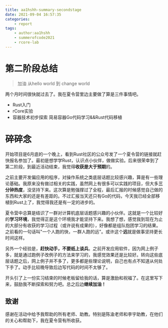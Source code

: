 ```yaml
---
title: aa1hshh-summary-secondstage
date: 2021-09-04 16:57:35
categories:
	- report
tags:
	- author:aa1hshh
	- summerofcode2021
	- rcore-lab
---
```


# 第二阶段总结

> 加油 从hello world 到 change world

两个月时间很快就过去了。我在夏令营里边主要做了算是三件事情吧。

* Rust入门
* rCore实验
* 容器技术初步探索   简易容器Go代码学习&&Rust代码移植
  <!-- more -->

# 碎碎念

​		开始项目是6月底的一个晚上，看到Rust社区的公众号发了一个夏令营的链接就赶快报名参加了。最初是想学学Rust，认识点小伙伴，做做实验。后来很荣幸到了第二阶段，到最近活动结束，我觉得**收获是大于预期**的。

​		之前主要开发偏应用的程序，对操作系统之类底层话题比较感兴趣，算是有一些理论基础。我原来没有做过相关的实践，虽然网上有很多可以实践的项目，但大多**三分钟热度**，没坚持下来。这次算是勉强撑过了全程，最后汇报的时候感觉自己做的东西和大家的还是有差距的。不过汇报当天还只有Go的代码，今天我已经全部移植到Rust上了，我觉得我还是有一定的进步的。

​		夏令营中总算是结识了一群对计算机底层话题感兴趣的小伙伴。这就是一个比较好的**学习环境**，我觉得正是这个环境我才能坚持下来。我想了想，感觉我到现在为止的大部分有收获的学习过程（或许说有成果的），好像都是组队抱团学习的结果。之前看的一句话叫"一个人跑的快，一群人跑的远"。或许这个**远**就是做事坚持更长时间这样。

​		另外一个经验是，**赶快动手，不要纸上谈兵**。之前开发应用软件，因为网上例子多，就是通过跑例子改例子的方法来学习的，我感觉效果还是比较好。转向这些底层话题之后，网上例子并不多了，更多都是些理论说明，自己也有点不知道从何处下手了。动手比较晚导致后边写代码的时间不太够了。

​		开头引了上一份实习结束的时候老板留给我的话，算是激励和祝福了。在这里写下来，鼓励我不断探索和努力吧。总之后边**继续加油！**

## 致谢

感谢在活动中给予我帮助的所有老师、助教。特别是陈渝老师和李宇助教，在他们的关心和帮助下，我在夏令营有所收获。

